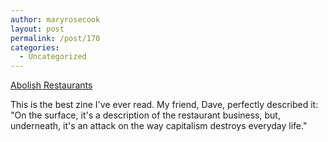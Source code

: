 ```yaml
---
author: maryrosecook
layout: post
permalink: /post/170
categories:
  - Uncategorized
---
```

[ Abolish Restaurants][1]

This is the best zine I've ever read. My friend, Dave, perfectly described it: "On the surface, it's a description of the restaurant business, but, underneath, it's an attack on the way capitalism destroys everyday life."

 [1]: http://libcom.org/library/abolish-restaurants